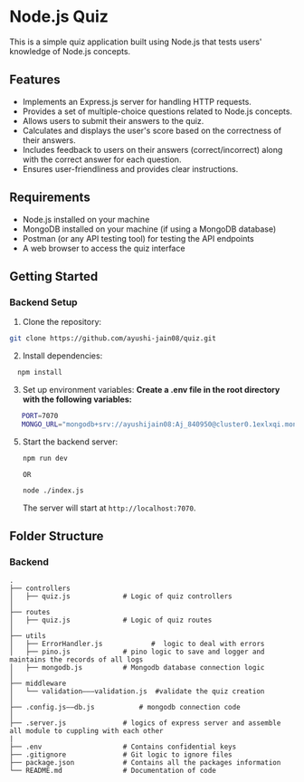 # Node.js Quiz

This is a simple quiz application built using Node.js that tests users' knowledge of Node.js concepts.

## Features

- Implements an Express.js server for handling HTTP requests.
- Provides a set of multiple-choice questions related to Node.js concepts.
- Allows users to submit their answers to the quiz.
- Calculates and displays the user's score based on the correctness of their answers.
- Includes feedback to users on their answers (correct/incorrect) along with the correct answer for each question.
- Ensures user-friendliness and provides clear instructions.

## Requirements

- Node.js installed on your machine
- MongoDB installed on your machine (if using a MongoDB database)
- Postman (or any API testing tool) for testing the API endpoints
- A web browser to access the quiz interface

## Getting Started

### Backend Setup

1. Clone the repository:

```bash
git clone https://github.com/ayushi-jain08/quiz.git
```

2. Install dependencies:

```bash
  npm install
```

3. Set up environment variables:
   **Create a .env file in the root directory with the following variables:**

```bash
   PORT=7070
   MONGO_URL="mongodb+srv://ayushijain08:Aj_840950@cluster0.1exlxqi.mongodb.net/Quiz"
```

5. Start the backend server:

   ```bash
   npm run dev
   ```

   `OR`

   ```bash
   node ./index.js
   ```

   The server will start at `http://localhost:7070`.

## Folder Structure

### Backend

```
.
├── controllers         
│   ├── quiz.js             # Logic of quiz controllers
│  
├── routes         
│   ├── quiz.js             # Logic of quiz routes
│  
├── utils
│   ├── ErrorHandler.js            #  logic to deal with errors
│   ├── pino.js             # pino logic to save and logger and maintains the records of all logs
│   ├── mongodb.js          # Mongodb database connection logic
│
├── middleware                 
│   └── validation–——validation.js  #validate the quiz creation         
│    
├── .config.js——db.js           # mongodb connection code
│
├── .server.js              # logics of express server and assemble all module to cuppling with each other
|
├── .env                    # Contains confidential keys 
├── .gitignore              # Git logic to ignore files 
├── package.json            # Contains all the packages information
└── README.md               # Documentation of code